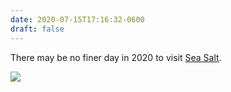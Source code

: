 ```yaml
---
date: 2020-07-15T17:16:32-0600
draft: false
---
```


There may be no finer day in 2020 to visit [Sea Salt](https://www.seasaltmpls.com).

![](/images/2020/0e6b90b975.jpg)

